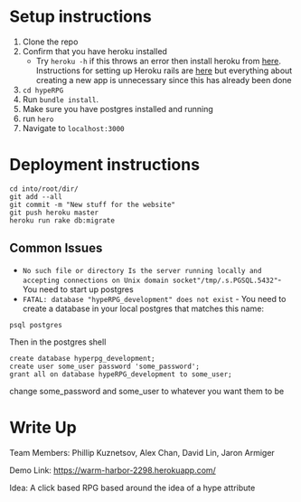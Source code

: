 # Setup instructions
1. Clone the repo
2. Confirm that you have heroku installed
    * Try `heroku -h` if this throws an error then install heroku from [here](https://toolbelt.heroku.com/). Instructions for setting up Heroku rails are [here](https://devcenter.heroku.com/articles/getting-started-with-rails4) but everything about creating a new app is unnecessary since this has already been done
2. `cd hypeRPG`
3. Run `bundle install`.
4. Make sure you have postgres installed and running
5. run `hero`
6. Navigate to `localhost:3000`

# Deployment instructions

```
cd into/root/dir/
git add --all
git commit -m "New stuff for the website"
git push heroku master
heroku run rake db:migrate
```
## Common Issues
* `No such file or directory Is the server running locally and accepting connections on Unix domain socket"/tmp/.s.PGSQL.5432"`- You need to start up postgres
* `FATAL: database "hypeRPG_development" does not exist`  - You need to create a database in your local postgres that matches this name:

```
psql postgres
```
Then in the postgres shell
```
create database hyperpg_development;  
create user some_user password 'some_password';
grant all on database hypeRPG_development to some_user;
```
change some_password and some_user to whatever you want them to be
# Write Up
Team Members: Phillip Kuznetsov, Alex Chan, David Lin, Jaron Armiger

Demo Link: https://warm-harbor-2298.herokuapp.com/

Idea: A click based RPG based around the idea of a hype attribute

 <!--
Models and Description:
User
has name, email, and many comments and questions
certain Users are Administrators and have lectures
Lecture
has title, topic, and summary text
Comment
has text and belongs to a User
Question
has text, flag to say if it has been answered or not, and belongs to a User

Features:
Users can log in
Admins can make lectures
Users can comment on lectures
Users can ask questions
Admins can answer questions

Division of Labor:
Sam: Made users
Howard: Made lectures and questions
Wonjun: Made views and controllers -->
